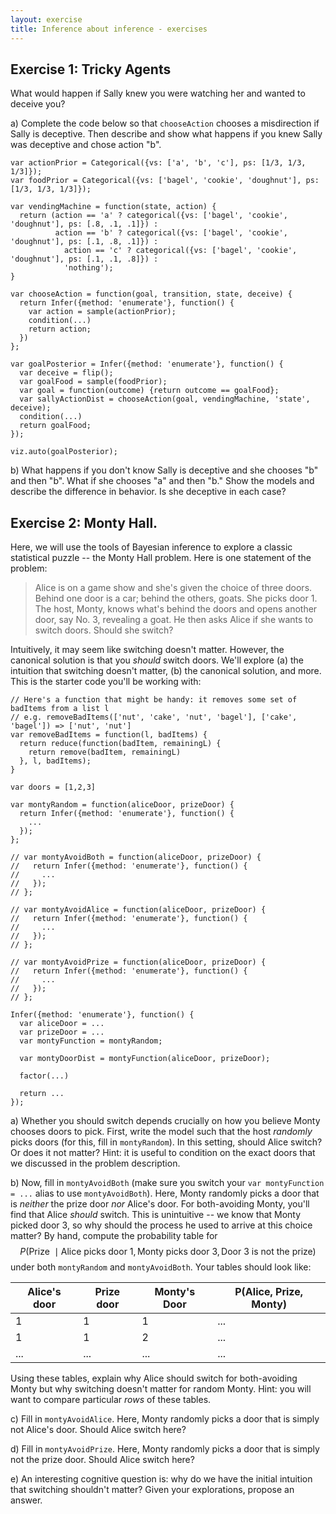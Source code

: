 ```yaml
---
layout: exercise
title: Inference about inference - exercises
---
```


## Exercise 1: Tricky Agents

What would happen if Sally knew you were watching her and wanted to deceive you? 

a) Complete the code below so that `chooseAction` chooses a misdirection if Sally is deceptive. Then describe and show what happens if you knew Sally was deceptive and chose action "b".

~~~~
var actionPrior = Categorical({vs: ['a', 'b', 'c'], ps: [1/3, 1/3, 1/3]});
var foodPrior = Categorical({vs: ['bagel', 'cookie', 'doughnut'], ps: [1/3, 1/3, 1/3]});

var vendingMachine = function(state, action) {
  return (action == 'a' ? categorical({vs: ['bagel', 'cookie', 'doughnut'], ps: [.8, .1, .1]}) :
          action == 'b' ? categorical({vs: ['bagel', 'cookie', 'doughnut'], ps: [.1, .8, .1]}) :
	        action == 'c' ? categorical({vs: ['bagel', 'cookie', 'doughnut'], ps: [.1, .1, .8]}) :
	        'nothing');
}

var chooseAction = function(goal, transition, state, deceive) {
  return Infer({method: 'enumerate'}, function() {
    var action = sample(actionPrior);
    condition(...)
    return action;
  })
};

var goalPosterior = Infer({method: 'enumerate'}, function() {
  var deceive = flip();
  var goalFood = sample(foodPrior);
  var goal = function(outcome) {return outcome == goalFood};
  var sallyActionDist = chooseAction(goal, vendingMachine, 'state', deceive);
  condition(...)
  return goalFood;
});

viz.auto(goalPosterior);
~~~~

b) What happens if you don't know Sally is deceptive and she chooses "b" and then "b". What if she chooses "a" and then "b." Show the models and describe the difference in behavior. Is she deceptive in each case?

## Exercise 2: Monty Hall.

Here, we will use the tools of Bayesian inference to explore a classic statistical puzzle -- the Monty Hall problem. Here is one statement of the problem:

> Alice is on a game show and she's given the choice of three doors. Behind one door is a car; behind the others, goats. She picks door 1. The host, Monty, knows what's behind the doors and opens another door, say No. 3, revealing a goat. He then asks Alice if she wants to switch doors. Should she switch?

Intuitively, it may seem like switching doesn't matter. However, the canonical solution is that you *should* switch doors. We'll explore (a) the intuition that switching doesn't matter, (b) the canonical solution, and more. This is the starter code you'll be working with:

~~~~
// Here's a function that might be handy: it removes some set of badItems from a list l
// e.g. removeBadItems(['nut', 'cake', 'nut', 'bagel'], ['cake', 'bagel']) => ['nut', 'nut']
var removeBadItems = function(l, badItems) {
  return reduce(function(badItem, remainingL) {
    return remove(badItem, remainingL)
  }, l, badItems);
}

var doors = [1,2,3]

var montyRandom = function(aliceDoor, prizeDoor) {
  return Infer({method: 'enumerate'}, function() {
    ... 
  });
};

// var montyAvoidBoth = function(aliceDoor, prizeDoor) {
//   return Infer({method: 'enumerate'}, function() {
//     ... 
//   });
// };

// var montyAvoidAlice = function(aliceDoor, prizeDoor) {
//   return Infer({method: 'enumerate'}, function() {
//     ... 
//   });
// };

// var montyAvoidPrize = function(aliceDoor, prizeDoor) {
//   return Infer({method: 'enumerate'}, function() {
//     ... 
//   });
// };

Infer({method: 'enumerate'}, function() {
  var aliceDoor = ...
  var prizeDoor = ...
  var montyFunction = montyRandom;

  var montyDoorDist = montyFunction(aliceDoor, prizeDoor);

  factor(...)

  return ...
});
~~~~

a) Whether you should switch depends crucially on how you believe Monty chooses doors to pick. First, write the model such that the host *randomly* picks doors (for this, fill in `montyRandom`). In this setting, should Alice switch? Or does it not matter? Hint: it is useful to condition on the exact doors that we discussed in the problem description.

b) Now, fill in `montyAvoidBoth` (make sure you switch your `var montyFunction = ...` alias to use `montyAvoidBoth`). Here, Monty randomly picks a door that is *neither* the prize door *nor* Alice's door. For both-avoiding Monty, you'll find that Alice *should* switch. This is unintuitive  -- we know that Monty picked door 3, so why should the process he used to arrive at this choice matter? By hand, compute the probability table for $$P(\text{Prize } \mid \text{Alice picks door 1}, \text{Monty picks door 3}, \text{Door 3 is not the prize})$$ under both `montyRandom` and `montyAvoidBoth`. Your tables should look like:

Alice's door|   Prize door|     Monty's Door|   P(Alice, Prize, Monty)
-------------|  -----------|    -------------|  -----------------------
1|              1|              1|              ...
1|              1|              2|              ...
...|            ...|            ...|            ...

Using these tables, explain why Alice should switch for both-avoiding Monty but why switching doesn't matter for random Monty. Hint: you will want to compare particular *rows* of these tables.

c) Fill in `montyAvoidAlice`. Here, Monty randomly picks a door that is simply not Alice's door. Should Alice switch here?
    
d) Fill in `montyAvoidPrize`. Here, Monty randomly picks a door that is simply not the prize door. Should Alice switch here?

e) An interesting cognitive question is: why do we have the initial intuition that switching shouldn't matter? Given your explorations, propose an answer.
